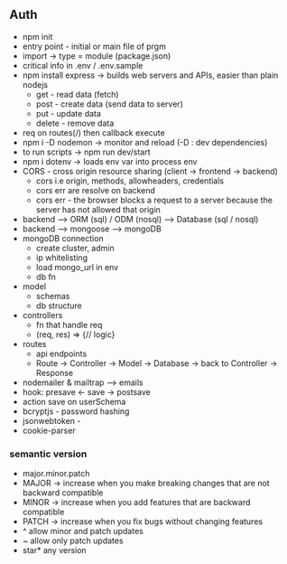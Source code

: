 ## Auth
- npm init
- entry point - initial or main file of prgm
- import -> type = module (package.json)
- critical info in .env / .env.sample
- npm install express -> builds web servers and APIs, easier than plain nodejs
    - get - read data (fetch)
    - post - create data (send data to server)
    - put - update data
    - delete - remove data
- req on routes(/) then callback execute
- npm i -D nodemon -> monitor and reload (-D : dev dependencies)
- to run scripts -> npm run dev/start
- npm i dotenv -> loads env var into process env
- CORS - cross origin resource sharing (client -> frontend -> backend)
    - cors i.e origin, methods, allowheaders, credentials
    - cors err are resolve on backend
    - cors err - the browser blocks a request to a server because the server has not allowed that origin
- backend --> ORM (sql) / ODM (nosql) --> Database (sql / nosql) 
- backend --> mongoose --> mongoDB
- mongoDB connection
    - create cluster, admin
    - ip whitelisting
    - load mongo_url in env
    - db fn 
- model
    - schemas
    - db structure
- controllers
    - fn that handle req
    - (req, res) => {// logic}
- routes
    - api endpoints
    - Route → Controller → Model → Database → back to Controller → Response
- nodemailer & mailtrap --> emails
- hook: presave <- save -> postsave
- action save on userSchema
- bcryptjs - password hashing
- jsonwebtoken - 
- cookie-parser




### semantic version
- major.minor.patch
- MAJOR → increase when you make breaking changes that are not backward compatible
- MINOR → increase when you add features that are backward compatible
- PATCH → increase when you fix bugs without changing features
- ^ allow minor and patch updates
- ~ allow only patch updates
- star* any version
